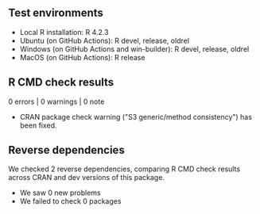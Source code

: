 ## Test environments
* Local R installation: R 4.2.3
* Ubuntu (on GitHub Actions): R devel, release, oldrel
* Windows (on GitHub Actions and win-builder): R devel, release, oldrel
* MacOS (on GitHub Actions): R release

## R CMD check results

0 errors | 0 warnings | 0 note

* CRAN package check warning ("S3 generic/method consistency") has been fixed.

## Reverse dependencies

We checked 2 reverse dependencies, comparing R CMD check results across CRAN and dev versions of this package.

 * We saw 0 new problems
 * We failed to check 0 packages
